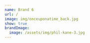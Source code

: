 ```yaml
---
name: Brand 6
url: /
image: img/onceuponatime_back.jpg
show: true
brandImage:
  image: /assets/img/phil-kane-3.jpg
---
```

